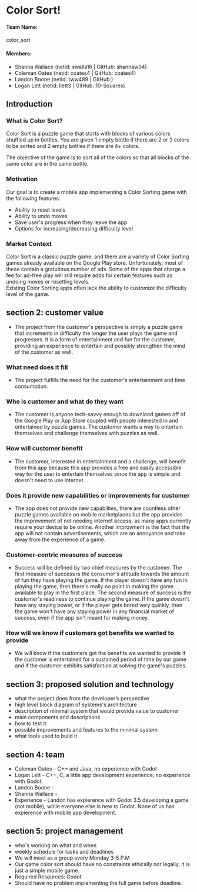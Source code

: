 # Color Sort!
#### Team Name:
color_sort
#### Members:
* Shanna Wallace (netid: swalla16 | GitHub: shannaw04) 
* Coleman Oates (netid: coates4 | GitHub: coates4)
* Landon Boone (netid: tww489 | GitHub:)
* Logan Lett (netid: llett3 | GitHub: 10-Squares)

## Introduction
### What is Color Sort?
Color Sort is a puzzle game that starts with blocks of various colors shuffled up in bottles. You are given 1 empty bottle if there are 2 or 3 colors to be sorted and 2 empty bottles if there are 4+ colors.<br>

The objective of the game is to sort all of the colors so that all blocks of the same color are in the same bottle.

### Motivation
Our goal is to create a mobile app implementing a Color Sorting game with the following features:
* Ability to reset levels
* Ability to undo moves
* Save user's progress when they leave the app
* Options for increasing/decreasing difficulty level

### Market Context
Color Sort is a classic puzzle game, and there are a variety of Color Sorting games already available on the Google Play store. Unfortunately, most of these contain a gratuitous number of ads. Some of the apps that charge a fee for ad-free play will still require adds for certain features such as undoing moves or resetting levels. <br>
Existing Color Sorting apps often lack the ability to customize the difficulty level of the game. 

## section 2: customer value
* The project from the customer's perspective is simply a puzzle game that increments in difficulty the longer the user plays the game and progresses. It is a form of entertainment and fun for the customer, providing an experience to entertain and possibly strengthen the mind of the customer as well.

### What need does it fill
* The project fulfills the need for the customer's entertainment and time consumption.

### Who is customer and what do they want
* The customer is anyone tech-savvy enough to download games off of the Google Play or App Store coupled with people interested in and entertained by puzzle games. The customer wants a way to entertain themselves and challenge themselves with puzzles as well.

### How will customer benefit
* The customer, interested in entertainment and a challenge, will benefit from this app because this app provides a free and easily accessible way for the user to entertain themselves since the app is simple and doesn't need to use internet.

### Does it provide new capabilities or improvements for customer
* The app does not provide new capabilites, there are countless other puzzle games available on mobile marketplaces but the app provides the improvement of not needing internet access, as many apps currently require your device to be online. Another improvment is the fact that the app will not contain advertisements, which are an annoyance and take away from the experience of a game.

### Customer-centric measures of success
* Success will be defined by two chief measures by the customer. The first measure of success is the consumer's attitude towards the amount of fun they have playing the game. If the player doesn't have any fun in playing the game, then there's really no point in making the game available to play in the first place. The second measure of success is the customer's readiness to continue playing the game. If the game doesn't have any staying power, or if the player gets bored very quickly, then the game won't have any staying power in any financial market of success, even if the app isn't meant for making money.

### How will we know if customers got benefits we wanted to provide
* We will know if the customers got the benefits we wanted to provide if the customer is entertained for a sustained period of time by our game and if the customer exhibits satisfaction at solving the game's puzzles.


## section 3: proposed solution and technology
* what the project does from the developer’s perspective
* high level block diagram of systems's architecture
* description of minimal system that would provide value to customer
* main components and descriptions
* how to test it
* possible improvements and features to the minimal system
* what tools used to build it

## section 4: team
* Coleman Oates - C++ and Java, no experience with Godot
* Logan Lett - C++, C, a little app development experience, no experience with Godot.
* Landon Boone -
* Shanna Wallace -
* Experience - Landon has expierence with Godot 3.5 developing a game (not mobile), while everyone
 else is new to Godot. None of us has expierence with mobile app development.

## section 5: project management
* who's working on what and when
* weekly schedule for tasks and deadlines
* We will meet as a group every Monday 3-5 P.M
* Our game color sort should have no constraints ethically nor legally, it is just a simple mobile game.
* Required Resources: Godot 
* Should have no problem implementing the full game before deadline.
